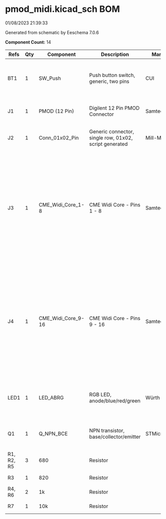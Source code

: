 # pmod_midi.kicad_sch BOM

01/08/2023 21:39:33

Generated from schematic by Eeschema 7.0.6

**Component Count:** 14

| Refs | Qty | Component | Description | Manufacturer | MPN | Notes |
| ----- | --- | ---- | ----------- | ---- | ---- | ---- |
| BT1 | 1 | SW_Push | Push button switch, generic, two pins | CUI | [TS02-66-60-BK-160-LCR-D](https://www.mouser.co.uk/datasheet/2/670/ts02-2586188.pdf) | 6mm momentarily closed tactile button switch |
| J1 | 1 | PMOD (12 Pin) | Digilent 12 Pin PMOD Connector | Samtec | [TSW-106-08-L-D-RA](https://suddendocs.samtec.com/catalog_english/tsw_th.pdf) | 2x6 0.1 Inch pitch right-angle pin header |
| J2 | 1 | Conn_01x02_Pin | Generic connector, single row, 01x02, script generated | Mill-Max | [852-10-002-10-001000](https://www.mill-max.com/catalog/download/2017-11:034.pdf) | Optional: 1x2 0.05 Inch pitch pin header |
| J3 | 1 | CME_Widi_Core_1-8 | CME Widi Core - Pins 1 - 8 | Samtec | [SSW-108-01-L-S](https://suddendocs.samtec.com/catalog_english/ssw_th.pdf) | 1x8 0.1 Inch pitch pin header socket; Optional: 11mm M2 female to female standoff spacer, Two plastic/nylon m2 pan head bolts. For insertion of pins 1-8 of [CME Widi Core module](https://www.cme-pro.com/wp-content/uploads/2022/10/widiCore-Doc-v1.3.pdf). |
| J4 | 1 | CME_Widi_Core_9-16 | CME Widi Core - Pins 9 - 16 | Samtec | [SSW-108-01-L-S](https://suddendocs.samtec.com/catalog_english/ssw_th.pdf) | 1x8 0.1 Inch pitch pin header socket; Optional: 11mm M2 female to female standoff spacer, Two plastic/nylon m2 pan head bolts. For insertion of pins 9-16 of [CME Widi Core module](https://www.cme-pro.com/wp-content/uploads/2022/10/widiCore-Doc-v1.3.pdf). |
| LED1 | 1 | LED_ABRG | RGB LED, anode/blue/red/green | Würth Elektronik | [150141M173100](https://www.we-online.com/components/products/datasheet/150141M173100.pdf) | 3528 SMD Common Anode RGB LED (Parity Pin 1 - Red Cathode) |
| Q1 | 1 | Q_NPN_BCE | NPN transistor, base/collector/emitter | STMicroelectronics | [2STR2160](https://www.st.com/resource/en/datasheet/2str2160.pdf) | SOT-23 3 SMD NPN Transistor (Pin order: BCE) |
| R1, R2, R5 | 3 | 680 | Resistor |  | 680 ohm 0805 SMD Resistor |  |
| R3 | 1 | 820 | Resistor |  | 820 ohm 0805 SMD Resistor |  |
| R4, R6 | 2 | 1k | Resistor |  | 1k ohm 0805 SMD Resistor |  |
| R7 | 1 | 10k | Resistor |  | 10k ohm 0805 SMD Resistor |  |

